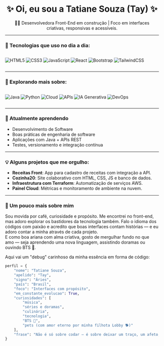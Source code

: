 <h1 align="center">✨ Oi, eu sou a Tatiane Souza (Tay) ✨</h1>
<p align="center">👩‍💻 Desenvolvedora Front-End em construção | Foco em interfaces criativas, responsivas e acessíveis.</p>

---

### 🚀 Tecnologias que uso no dia a dia:

<div style="display: flex; flex-wrap: wrap; gap: 8px">
  
![HTML5](https://img.shields.io/badge/HTML5-%23E34F26?style=for-the-badge&logo=html5&logoColor=white)
![CSS3](https://img.shields.io/badge/CSS3-%231572B6?style=for-the-badge&logo=css3&logoColor=white)
![JavaScript](https://img.shields.io/badge/JavaScript-%23F7DF1E?style=for-the-badge&logo=javascript&logoColor=black)
![React](https://img.shields.io/badge/React-%2361DAFB?style=for-the-badge&logo=react&logoColor=black)
![Bootstrap](https://img.shields.io/badge/Bootstrap-%23633EA5?style=for-the-badge&logo=bootstrap&logoColor=white)
![TailwindCSS](https://img.shields.io/badge/TailwindCSS-%2338B2AC?style=for-the-badge&logo=tailwind-css&logoColor=white)

</div>

---

### 🌱 Explorando mais sobre:

<div style="display: flex; flex-wrap: wrap; gap: 8px">

![Java](https://img.shields.io/badge/Java-%23ED8B00?style=for-the-badge&logo=openjdk&logoColor=white)
![Python](https://img.shields.io/badge/Python-%233670A0?style=for-the-badge&logo=python&logoColor=ffdd54)
![Cloud](https://img.shields.io/badge/Cloud-AWS,%20Oracle,%20Escola%20da%20Nuvem-%23735BED?style=for-the-badge&logo=amazonaws&logoColor=white)
![APIs](https://img.shields.io/badge/REST%20APIs-%23CC6699?style=for-the-badge&logo=api&logoColor=white)
![IA Generativa](https://img.shields.io/badge/IA%20Generativa-%236B21A8?style=for-the-badge&logo=openai&logoColor=white)
![DevOps](https://img.shields.io/badge/DevOps-%230A66C2?style=for-the-badge&logo=devops&logoColor=white)

</div>

---

### 🧠 Atualmente aprendendo

- Desenvolvimento de Software  
- Boas práticas de engenharia de software  
- Aplicações com Java + APIs REST  
- Testes, versionamento e integração contínua

---

### 💡 Alguns projetos que me orgulho:

- **Receitas Front**: App para cadastro de receitas com integração a API.
- **Cozinha20**: Site colaborativo com HTML, CSS, JS e banco de dados.
- **Infraestrutura com Terraform**: Automatização de serviços AWS.
- **Painel Cloud**: Métricas e monitoramento de ambiente na nuvem.

---

### 💫 Um pouco mais sobre mim

Sou movida por café, curiosidade e propósito. Me encontrei no front-end, mas adoro explorar os bastidores da tecnologia também. Falo o idioma dos códigos com paixão e acredito que boas interfaces contam histórias — e eu adoro contar a minha através de cada projeto.  
E como boa ariana com alma criativa, gosto de mergulhar fundo no que amo — seja aprendendo uma nova linguagem, assistindo doramas ou ouvindo BTS 💜.

Aqui vai um "debug" carinhoso da minha essência em forma de código:

```python
perfil = {
    "nome": "Tatiane Souza",
    "apelido": "Tay",
    "signo": "Áries",
    "país": "Brasil",
    "foco": "Interfaces com propósito",
    "em_constante_evolucao": True,
    "curiosidades": [
        "música",
        "séries e doramas",
        "culinária",
        "tecnologia",
        "BTS 💜",
        "pets (com amor eterno por minha filhota Lobby 🐕)"
    ],
    "frase": "Não é só sobre codar — é sobre deixar um traço, um afeto, uma história em cada pixel."
}